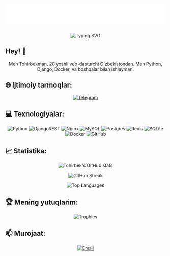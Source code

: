 <h1 align="center">
  <img src="name.svg" alt="Tohirbek Ahmedov" />
</h1>

<p align="center">
  <img src="https://readme-typing-svg.herokuapp.com?size=30&center=true&vCenter=true&lines=Web+Developer;20+years+old;From+Uzbekistan" alt="Typing SVG" />
</p>

## Hey! 👋
<p align="center">
  Men Tohirbekman, 20 yoshli veb-dasturchi O'zbekistondan. Men Python, Django, Docker, va boshqalar bilan ishlayman.
</p>

## 🌐 Ijtimoiy tarmoqlar:
<p align="center">
  <a href="https://t.me/ahmedov_dev" target="_blank">
    <img src="https://img.shields.io/badge/Telegram-2CA5E0?style=for-the-badge&logo=telegram&logoColor=white" alt="Telegram" />
  </a>
</p>

## 💻 Texnologiyalar:
<p align="center">
  <img src="https://img.shields.io/badge/python-3670A0?style=for-the-badge&logo=python&logoColor=ffdd54" alt="Python" />
  <img src="https://img.shields.io/badge/DJANGO-REST-ff1709?style=for-the-badge&logo=django&logoColor=white&color=ff1709&labelColor=gray" alt="DjangoREST" />
  <img src="https://img.shields.io/badge/nginx-%23009639.svg?style=for-the-badge&logo=nginx&logoColor=white" alt="Nginx" />
  <img src="https://img.shields.io/badge/mysql-%2300000f.svg?style=for-the-badge&logo=mysql&logoColor=white" alt="MySQL" />
  <img src="https://img.shields.io/badge/postgres-%23316192.svg?style=for-the-badge&logo=postgresql&logoColor=white" alt="Postgres" />
  <img src="https://img.shields.io/badge/redis-%23DD0031.svg?style=for-the-badge&logo=redis&logoColor=white" alt="Redis" />
  <img src="https://img.shields.io/badge/sqlite-%2307405e.svg?style=for-the-badge&logo=sqlite&logoColor=white" alt="SQLite" />
  <img src="https://img.shields.io/badge/docker-%230db7ed.svg?style=for-the-badge&logo=docker&logoColor=white" alt="Docker" />
  <img src="https://img.shields.io/badge/GitHub-100000?style=for-the-badge&logo=github&logoColor=white" alt="GitHub" />
</p>

## 📈 Statistika:
<p align="center">
  <img src="https://github-readme-stats.vercel.app/api?username=kam1lovic&show_icons=true&theme=radical" alt="Tohirbek's GitHub stats" />
</p>
<p align="center">
  <img src="https://github-readme-streak-stats.herokuapp.com/?user=kam1lovic&theme=radical" alt="GitHub Streak" />
</p>
<p align="center">
  <img src="https://github-readme-stats.vercel.app/api/top-langs/?username=kam1lovic&layout=compact&theme=radical" alt="Top Languages" />
</p>

## 🏆 Mening yutuqlarim:
<p align="center">
  <img src="https://github-profile-trophy.vercel.app/?username=kam1lovic&theme=onedark" alt="Trophies" />
</p>

## 📫 Murojaat:
<p align="center">
  <a href="mailto:ahmedov_dev@gmail.com">
    <img src="https://img.shields.io/badge/Email-D14836?style=for-the-badge&logo=gmail&logoColor=white" alt="Email" />
  </a>
</p>
